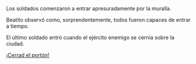 Los soldados comenzaron a entrar apresuradamente por la muralla.

Beatito observó como, sorprendentemente, todos fueron capaces de 
entrar a tiempo.

El último soldado entró cuando el ejército enemigo se cernía 
sobre la ciudad.

[¡Cerrad el portón!](cerrad/cerrad.md)
